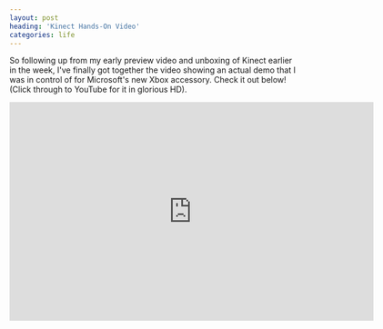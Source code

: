 ```yaml
---
layout: post
heading: 'Kinect Hands-On Video'
categories: life
---
```


So following up from my early preview video and unboxing of Kinect earlier in the week, I've finally got together the video showing an actual demo that I was in control of for Microsoft's new Xbox accessory. Check it out below! (Click through to YouTube for it in glorious HD).

<span class="youtube"><iframe title="YouTube video player" class="youtube-player" type="text/html" width="640" height="385" src="http://www.youtube.com/embed/_rXAqtiL--Y?wmode=transparent&amp;fs=1&amp;hl=en&amp;modestbranding=1&amp;iv_load_policy=3&amp;showsearch=0&amp;rel=0&amp;theme=dark&amp;hd=1" frameborder="0" allowfullscreen=""> </iframe></span>

